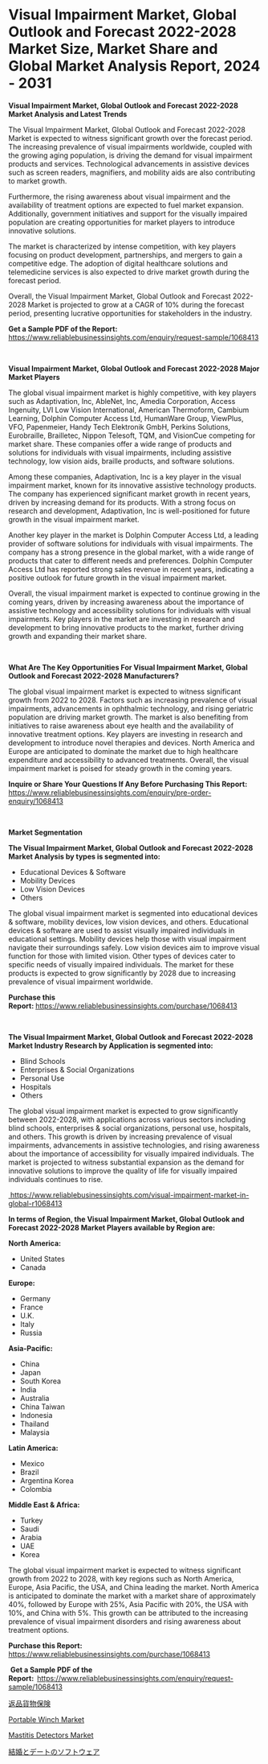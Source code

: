 <p><h1>Visual Impairment Market, Global Outlook and Forecast 2022-2028 Market Size, Market Share and Global Market Analysis Report, 2024 - 2031</h1></p><p><strong>Visual Impairment Market, Global Outlook and Forecast 2022-2028 Market Analysis and Latest Trends</strong></p>
<p><p>The Visual Impairment Market, Global Outlook and Forecast 2022-2028 Market is expected to witness significant growth over the forecast period. The increasing prevalence of visual impairments worldwide, coupled with the growing aging population, is driving the demand for visual impairment products and services. Technological advancements in assistive devices such as screen readers, magnifiers, and mobility aids are also contributing to market growth.</p><p>Furthermore, the rising awareness about visual impairment and the availability of treatment options are expected to fuel market expansion. Additionally, government initiatives and support for the visually impaired population are creating opportunities for market players to introduce innovative solutions.</p><p>The market is characterized by intense competition, with key players focusing on product development, partnerships, and mergers to gain a competitive edge. The adoption of digital healthcare solutions and telemedicine services is also expected to drive market growth during the forecast period.</p><p>Overall, the Visual Impairment Market, Global Outlook and Forecast 2022-2028 Market is projected to grow at a CAGR of 10% during the forecast period, presenting lucrative opportunities for stakeholders in the industry.</p></p>
<p><strong>Get a Sample PDF of the Report:&nbsp;</strong> <a href="https://www.reliablebusinessinsights.com/enquiry/request-sample/1068413">https://www.reliablebusinessinsights.com/enquiry/request-sample/1068413</a></p>
<p>&nbsp;</p>
<p><strong>Visual Impairment Market, Global Outlook and Forecast 2022-2028 Major Market Players</strong></p>
<p><p>The global visual impairment market is highly competitive, with key players such as Adaptivation, Inc, AbleNet, Inc, Amedia Corporation, Access Ingenuity, LVI Low Vision International, American Thermoform, Cambium Learning, Dolphin Computer Access Ltd, HumanWare Group, ViewPlus, VFO, Papenmeier, Handy Tech Elektronik GmbH, Perkins Solutions, Eurobraille, Brailletec, Nippon Telesoft, TQM, and VisionCue competing for market share. These companies offer a wide range of products and solutions for individuals with visual impairments, including assistive technology, low vision aids, braille products, and software solutions.</p><p>Among these companies, Adaptivation, Inc is a key player in the visual impairment market, known for its innovative assistive technology products. The company has experienced significant market growth in recent years, driven by increasing demand for its products. With a strong focus on research and development, Adaptivation, Inc is well-positioned for future growth in the visual impairment market.</p><p>Another key player in the market is Dolphin Computer Access Ltd, a leading provider of software solutions for individuals with visual impairments. The company has a strong presence in the global market, with a wide range of products that cater to different needs and preferences. Dolphin Computer Access Ltd has reported strong sales revenue in recent years, indicating a positive outlook for future growth in the visual impairment market.</p><p>Overall, the visual impairment market is expected to continue growing in the coming years, driven by increasing awareness about the importance of assistive technology and accessibility solutions for individuals with visual impairments. Key players in the market are investing in research and development to bring innovative products to the market, further driving growth and expanding their market share.</p></p>
<p>&nbsp;</p>
<p><strong>What Are The Key Opportunities For Visual Impairment Market, Global Outlook and Forecast 2022-2028 Manufacturers?</strong></p>
<p><p>The global visual impairment market is expected to witness significant growth from 2022 to 2028. Factors such as increasing prevalence of visual impairments, advancements in ophthalmic technology, and rising geriatric population are driving market growth. The market is also benefiting from initiatives to raise awareness about eye health and the availability of innovative treatment options. Key players are investing in research and development to introduce novel therapies and devices. North America and Europe are anticipated to dominate the market due to high healthcare expenditure and accessibility to advanced treatments. Overall, the visual impairment market is poised for steady growth in the coming years.</p></p>
<p><strong>Inquire or Share Your Questions If Any Before Purchasing This Report:</strong> <a href="https://www.reliablebusinessinsights.com/enquiry/pre-order-enquiry/1068413">https://www.reliablebusinessinsights.com/enquiry/pre-order-enquiry/1068413</a></p>
<p>&nbsp;</p>
<p><strong>Market Segmentation</strong></p>
<p><strong>The Visual Impairment Market, Global Outlook and Forecast 2022-2028 Market Analysis by types is segmented into:</strong></p>
<p><ul><li>Educational Devices & Software</li><li>Mobility Devices</li><li>Low Vision Devices</li><li>Others</li></ul></p>
<p><p>The global visual impairment market is segmented into educational devices & software, mobility devices, low vision devices, and others. Educational devices & software are used to assist visually impaired individuals in educational settings. Mobility devices help those with visual impairment navigate their surroundings safely. Low vision devices aim to improve visual function for those with limited vision. Other types of devices cater to specific needs of visually impaired individuals. The market for these products is expected to grow significantly by 2028 due to increasing prevalence of visual impairment worldwide.</p></p>
<p><strong>Purchase this Report:&nbsp;</strong><a href="https://www.reliablebusinessinsights.com/purchase/1068413">https://www.reliablebusinessinsights.com/purchase/1068413</a></p>
<p>&nbsp;</p>
<p><strong>The Visual Impairment Market, Global Outlook and Forecast 2022-2028 Market Industry Research by Application is segmented into:</strong></p>
<p><ul><li>Blind Schools</li><li>Enterprises & Social Organizations</li><li>Personal Use</li><li>Hospitals</li><li>Others</li></ul></p>
<p><p>The global visual impairment market is expected to grow significantly between 2022-2028, with applications across various sectors including blind schools, enterprises & social organizations, personal use, hospitals, and others. This growth is driven by increasing prevalence of visual impairments, advancements in assistive technologies, and rising awareness about the importance of accessibility for visually impaired individuals. The market is projected to witness substantial expansion as the demand for innovative solutions to improve the quality of life for visually impaired individuals continues to rise.</p></p>
<p><a href="https://www.reliablebusinessinsights.com/visual-impairment-market-in-global-r1068413">&nbsp;https://www.reliablebusinessinsights.com/visual-impairment-market-in-global-r1068413</a></p>
<p><strong>In terms of Region, the Visual Impairment Market, Global Outlook and Forecast 2022-2028 Market Players available by Region are:</strong></p>
<p>
    <p> <strong> North America: </strong>
        <ul>
            <li>United States</li>
            <li>Canada</li>
        </ul>
        </p> 
    <p> <strong> Europe: </strong>
        <ul>
            <li>Germany</li>
            <li>France</li>
            <li>U.K.</li>
            <li>Italy</li>
            <li>Russia</li>
        </ul>
        </p> 
    <p> <strong> Asia-Pacific: </strong>
        <ul>
            <li>China</li>
            <li>Japan</li>
            <li>South Korea</li>
            <li>India</li>
            <li>Australia</li>
            <li>China Taiwan</li>
            <li>Indonesia</li>
            <li>Thailand</li>
            <li>Malaysia</li>
        </ul>
        </p> 
    <p> <strong> Latin America: </strong>
        <ul>
            <li>Mexico</li>
            <li>Brazil</li>
            <li>Argentina Korea</li>
            <li>Colombia</li>
        </ul>
        </p> 
    <p> <strong> Middle East & Africa: </strong>
        <ul>
            <li>Turkey</li>
            <li>Saudi</li>
            <li>Arabia</li>
            <li>UAE</li>
            <li>Korea</li>
        </ul>
    </p>
    </p>
<p><p>The global visual impairment market is expected to witness significant growth from 2022 to 2028, with key regions such as North America, Europe, Asia Pacific, the USA, and China leading the market. North America is anticipated to dominate the market with a market share of approximately 40%, followed by Europe with 25%, Asia Pacific with 20%, the USA with 10%, and China with 5%. This growth can be attributed to the increasing prevalence of visual impairment disorders and rising awareness about treatment options.</p></p>
<p><strong>Purchase this Report: </strong><a href="https://www.reliablebusinessinsights.com/purchase/1068413">https://www.reliablebusinessinsights.com/purchase/1068413</a></p>
<p>&nbsp;<strong>Get a Sample PDF of the Report:&nbsp;&nbsp;</strong><a href="https://www.reliablebusinessinsights.com/enquiry/request-sample/1068413">https://www.reliablebusinessinsights.com/enquiry/request-sample/1068413</a></p>
<p><strong></strong></p>
<p><p><a href="https://github.com/RaeJenkins1952/Market-Research-Report-List-1/blob/main/322992985264.md">返品貨物保険</a></p><p><a href="https://www.linkedin.com/pulse/portable-winch-market-outlook-industry-overview-forecast-2024-mpp3e">Portable Winch Market</a></p><p><a href="https://www.linkedin.com/pulse/mastitis-detectors-market-size-reveals-best-marketing-channels-gkgye">Mastitis Detectors Market</a></p><p><a href="https://github.com/TysonKub/Market-Research-Report-List-1/blob/main/312707585265.md">結婚とデートのソフトウェア</a></p></p>